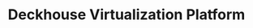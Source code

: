 ---
title: "Deckhouse Virtualization Platform"
permalink: en/virtualization-platform/documentation/user/project-access.html
---